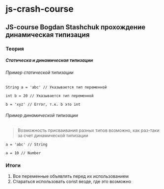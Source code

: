 # js-crash-course 

## JS-course Bogdan Stashchuk прохождение динамическая типизация

### Теория

##### Статическа и динамическая типизации

###### Пример статической типизации

```
String a = 'abc' // Указывается тип переменной

int b = 20 // Указывается тип переменной

b = 'xyz' // Error, т.к. b это int
```

###### Пример динамической типизации

> Возможность присваивания разных типов возможно, как раз-таки за счет динамической типизации

```
a = 'abc' // String

a = 10 // Number
```

### Итоги

1. Все переменные объявлять перед их использованием
2. Стараться использовать const везде, где это возможно